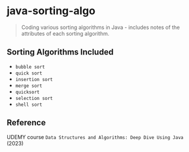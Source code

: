 # java-sorting-algo
> Coding various sorting algorithms in Java - includes notes of the attributes of each sorting algorithm.

## Sorting Algorithms Included
- `bubble sort`
- `quick sort`
- `insertion sort`
- `merge sort`
- `quicksort`
- `selection sort`
- `shell sort`

## Reference
UDEMY course `Data Structures and Algorithms: Deep Dive Using Java` (2023)
